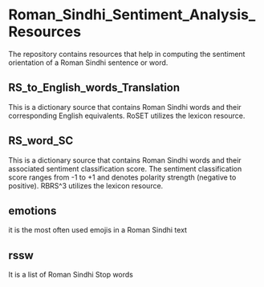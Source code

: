 # Roman_Sindhi_Sentiment_Analysis_Resources
The repository contains resources that help in computing the sentiment orientation of a Roman Sindhi sentence or word.

## RS_to_English_words_Translation
This is a dictionary source that contains Roman Sindhi words and their corresponding English equivalents. RoSET utilizes the lexicon resource.

## RS_word_SC
This is a dictionary source that contains Roman Sindhi words and their associated sentiment classification score. The sentiment classification score ranges from -1 to +1 and denotes polarity strength (negative to positive). RBRS^3 utilizes the lexicon resource. 

## emotions
it is the most often used emojis in a Roman Sindhi text

## rssw
It is a list of Roman Sindhi Stop words

